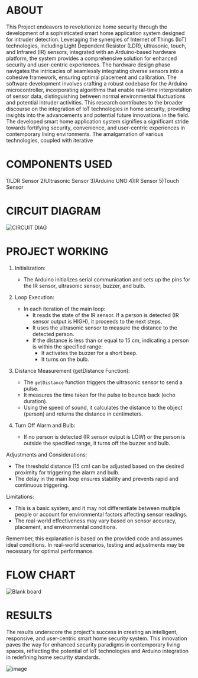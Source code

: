 # ABOUT
This Project endeavors to revolutionize home security through the development of a sophisticated smart home application system designed for intruder detection. Leveraging the synergies of Internet of Things (IoT) technologies, including Light Dependent Resistor (LDR), ultrasonic, touch, and Infrared (IR) sensors, integrated with an Arduino-based hardware platform, the system provides a comprehensive solution for enhanced security and user-centric experiences.
The hardware design phase navigates the intricacies of seamlessly integrating diverse sensors into a cohesive framework, ensuring optimal placement and calibration. The software development involves crafting a robust codebase for the Arduino microcontroller, incorporating algorithms that enable real-time interpretation of sensor data, distinguishing between normal environmental fluctuations and potential intruder activities.
This research contributes to the broader discourse on the integration of IoT technologies in home security, providing insights into the advancements and potential future innovations in the field. The developed smart home application system signifies a significant stride towards fortifying security, convenience, and user-centric experiences in contemporary living environments. The amalgamation of various technologies, coupled with iterative 
# COMPONENTS USED
1)LDR Sensor
2)Ultrasonic Sensor
3)Arduino UNO
4)IR Sensor
5)Touch Sensor
# CIRCUIT DIAGRAM
![CIRCUIT DIAG](https://github.com/rashi12122001/smart-home-intrusuion-system/assets/74211043/2c956634-f5a2-4011-936f-b23da7e78f1d)
# PROJECT WORKING
1. Initialization:
   - The Arduino initializes serial communication and sets up the pins for the IR sensor, ultrasonic sensor, buzzer, and bulb.

2. Loop Execution:
   - In each iteration of the main loop:
     - It reads the state of the IR sensor. If a person is detected (IR sensor output is HIGH), it proceeds to the next steps.
     - It uses the ultrasonic sensor to measure the distance to the detected person.
     - If the distance is less than or equal to 15 cm, indicating a person is within the specified range:
       - It activates the buzzer for a short beep.
       - It turns on the bulb.

3. Distance Measurement (getDistance Function):
   - The `getDistance` function triggers the ultrasonic sensor to send a pulse.
   - It measures the time taken for the pulse to bounce back (echo duration).
   - Using the speed of sound, it calculates the distance to the object (person) and returns the distance in centimeters.

4. Turn Off Alarm and Bulb:
   - If no person is detected (IR sensor output is LOW) or the person is outside the specified range, it turns off the buzzer and bulb.

Adjustments and Considerations:
- The threshold distance (15 cm) can be adjusted based on the desired proximity for triggering the alarm and bulb.
- The delay in the main loop ensures stability and prevents rapid and continuous triggering.




Limitations:
- This is a basic system, and it may not differentiate between multiple people or account for environmental factors affecting sensor readings.
- The real-world effectiveness may vary based on sensor accuracy, placement, and environmental conditions.

Remember, this explanation is based on the provided code and assumes ideal conditions. In real-world scenarios, testing and adjustments may be necessary for optimal performance.

# FLOW CHART
![Blank board](https://github.com/rashi12122001/smart-home-intrusuion-system/assets/74211043/bded018b-fd96-474e-9d78-97c1f3a87142)

# RESULTS
The results underscore the project's success in creating an intelligent, responsive, and user-centric smart home security system. This innovation paves the way for enhanced security paradigms in contemporary living spaces, reflecting the potential of IoT technologies and Arduino integration in redefining home security standards.

![image](https://github.com/rashi12122001/smart-home-intrusuion-system/assets/74211043/3f84b32a-2bee-49f8-ae3e-e5b4d4fd601f)
